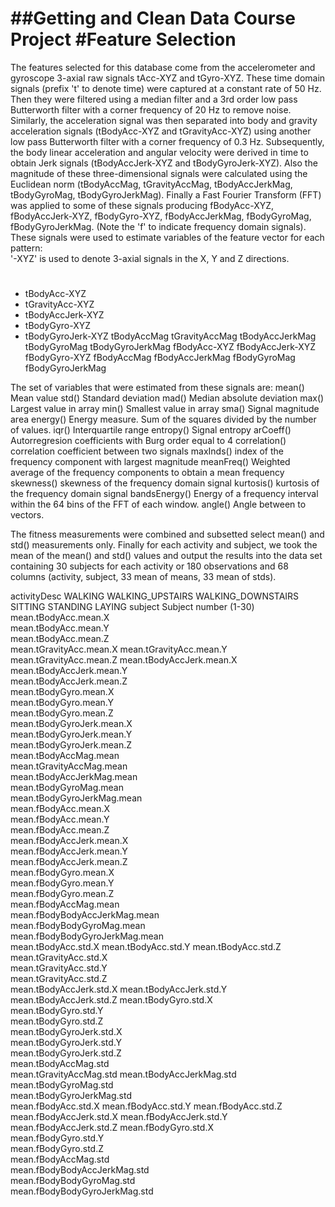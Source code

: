 ##Getting and Clean Data Course Project
#Feature Selection 
=================
The features selected for this database come from the accelerometer and gyroscope 3-axial raw signals tAcc-XYZ and tGyro-XYZ. These time domain signals (prefix 't' to denote time) were captured at a constant rate of 50 Hz. Then they were filtered using a median filter and a 3rd order low pass Butterworth filter with a corner frequency of 20 Hz to remove noise. Similarly, the acceleration signal was then separated into body and gravity acceleration signals (tBodyAcc-XYZ and tGravityAcc-XYZ) using another low pass Butterworth filter with a corner frequency of 0.3 Hz. 
Subsequently, the body linear acceleration and angular velocity were derived in time to obtain Jerk signals (tBodyAccJerk-XYZ and tBodyGyroJerk-XYZ). Also the magnitude of these three-dimensional signals were calculated using the Euclidean norm (tBodyAccMag, tGravityAccMag, tBodyAccJerkMag, tBodyGyroMag, tBodyGyroJerkMag). 
Finally a Fast Fourier Transform (FFT) was applied to some of these signals producing fBodyAcc-XYZ, fBodyAccJerk-XYZ, fBodyGyro-XYZ, fBodyAccJerkMag, fBodyGyroMag, fBodyGyroJerkMag. (Note the 'f' to indicate frequency domain signals). 
These signals were used to estimate variables of the feature vector for each pattern:  
'-XYZ' is used to denote 3-axial signals in the X, Y and Z directions.
#
* tBodyAcc-XYZ
* tGravityAcc-XYZ
* tBodyAccJerk-XYZ
* tBodyGyro-XYZ
* tBodyGyroJerk-XYZ
tBodyAccMag
tGravityAccMag
tBodyAccJerkMag
tBodyGyroMag
tBodyGyroJerkMag
fBodyAcc-XYZ
fBodyAccJerk-XYZ
fBodyGyro-XYZ
fBodyAccMag
fBodyAccJerkMag
fBodyGyroMag
fBodyGyroJerkMag

The set of variables that were estimated from these signals are: 
mean()	Mean value
std()	Standard deviation
mad()	Median absolute deviation 
max()	Largest value in array
min()	Smallest value in array
sma()	Signal magnitude area
energy()	Energy measure. Sum of the squares divided by the number of values. 
iqr()	 Interquartile range 
entropy()	Signal entropy
arCoeff()	Autorregresion coefficients with Burg order equal to 4
correlation()	correlation coefficient between two signals
maxInds()	index of the frequency component with largest magnitude
meanFreq()	Weighted average of the frequency components to obtain a mean frequency
skewness()	skewness of the frequency domain signal 
kurtosis()	kurtosis of the frequency domain signal 
bandsEnergy()	Energy of a frequency interval within the 64 bins of the FFT of each window.
angle()	Angle between to vectors.

The fitness measurements were combined and subsetted select mean() and std() measurements only.  Finally for each activity and subject, we took the mean of the mean() and std() values and output the results into the data set containing 30 subjects for each activity or 180 observations and 68 columns (activity, subject, 33 mean of means, 33 mean of stds).

activityDesc	WALKING
WALKING_UPSTAIRS
WALKING_DOWNSTAIRS
SITTING
STANDING
LAYING
subject	Subject number (1-30)
mean.tBodyAcc.mean.X	
mean.tBodyAcc.mean.Y	
mean.tBodyAcc.mean.Z	
mean.tGravityAcc.mean.X	
mean.tGravityAcc.mean.Y	
mean.tGravityAcc.mean.Z	
mean.tBodyAccJerk.mean.X	
mean.tBodyAccJerk.mean.Y	
mean.tBodyAccJerk.mean.Z	
mean.tBodyGyro.mean.X	
mean.tBodyGyro.mean.Y	
mean.tBodyGyro.mean.Z	
mean.tBodyGyroJerk.mean.X	
mean.tBodyGyroJerk.mean.Y	
mean.tBodyGyroJerk.mean.Z	
mean.tBodyAccMag.mean	
mean.tGravityAccMag.mean	
mean.tBodyAccJerkMag.mean	
mean.tBodyGyroMag.mean	
mean.tBodyGyroJerkMag.mean	
mean.fBodyAcc.mean.X	
mean.fBodyAcc.mean.Y	
mean.fBodyAcc.mean.Z	
mean.fBodyAccJerk.mean.X	
mean.fBodyAccJerk.mean.Y	
mean.fBodyAccJerk.mean.Z	
mean.fBodyGyro.mean.X	
mean.fBodyGyro.mean.Y	
mean.fBodyGyro.mean.Z	
mean.fBodyAccMag.mean	
mean.fBodyBodyAccJerkMag.mean	
mean.fBodyBodyGyroMag.mean	
mean.fBodyBodyGyroJerkMag.mean	
mean.tBodyAcc.std.X	
mean.tBodyAcc.std.Y	
mean.tBodyAcc.std.Z	
mean.tGravityAcc.std.X	
mean.tGravityAcc.std.Y	
mean.tGravityAcc.std.Z	
mean.tBodyAccJerk.std.X	
mean.tBodyAccJerk.std.Y	
mean.tBodyAccJerk.std.Z	
mean.tBodyGyro.std.X	
mean.tBodyGyro.std.Y	
mean.tBodyGyro.std.Z	
mean.tBodyGyroJerk.std.X	
mean.tBodyGyroJerk.std.Y	
mean.tBodyGyroJerk.std.Z	
mean.tBodyAccMag.std	
mean.tGravityAccMag.std	
mean.tBodyAccJerkMag.std	
mean.tBodyGyroMag.std	
mean.tBodyGyroJerkMag.std	
mean.fBodyAcc.std.X	
mean.fBodyAcc.std.Y	
mean.fBodyAcc.std.Z	
mean.fBodyAccJerk.std.X	
mean.fBodyAccJerk.std.Y	
mean.fBodyAccJerk.std.Z	
mean.fBodyGyro.std.X	
mean.fBodyGyro.std.Y	
mean.fBodyGyro.std.Z	
mean.fBodyAccMag.std	
mean.fBodyBodyAccJerkMag.std	
mean.fBodyBodyGyroMag.std	
mean.fBodyBodyGyroJerkMag.std	
